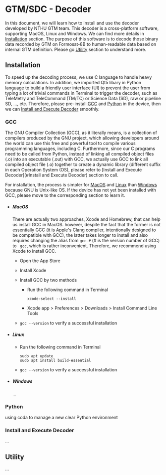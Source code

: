 # GTM/SDC - Decoder
In this document, we will learn how to install and use the decoder developed by NTHU GTM team. This decoder is a cross-platform software, supporting MacOS, Linux and Windows. We can find more details in [Installation](#Installation) section. The purpose of this software is to decode those binary data recorded by GTM on Formosat-8B to human-readable data based on internal GTM definition. Please go [Utility](#Utility) section to understand more.

## Installation

To speed up the decoding process, we use C language to handle heavy memory calculations. In addition, we imported Qt5 libary in Python language to build a friendly user interface (UI) to prevent the user from typing a lot of trivial commands in Terminal to trigger the decoder, such as TeleMetry and TeleCommand (TM/TC) or Science Data (SD), raw or pipeline SD, ..., etc. Therefore, please pre-install [GCC](#GCC) and [Python](#Python) in the device, then we can [Install and Execute Decoder](#Install-and-Execute-Decoder) smoothly.

### GCC

The GNU Compiler Collection (GCC), as it literally means, is a collection of compilers produced by the GNU project, which allowing developers around the world can use this free and powerful tool to compile various programming languages, including C. Furthermore, since our C programs need to be called from Python, instead of linking all compiled object files (.o) into an executable (.out) with GCC, we actually use GCC to link all compiled object file (.o) together to create a dynamic library (different suffix in each Operation System (OS), please refer to [Install and Execute Decoder](#Install and Execute Decoder) section to call.

For installation, the process is simpler for <a href="#GCC_MacOS">MacOS</a> and <a href="#GCC_Linux">Linux</a> than <a href="#GCC_Windows">Windows</a> because GNU is Unix-like OS. If the device has not yet been installed with GCC, please move to the corresponding section to learn it.

- ##### <a id="GCC_MacOS"></a> MacOS

  There are actually two approaches, Xcode and Homebrew, that can help us install GCC in MacOS. however, despite the fact that the former is not essentially GCC (it is Apple's Clang compiler, intentionally designed to be compatible with GCC), the latter takes longer to install and also requires changing the alias from `gcc-#` (# is the version number of GCC) to ` gcc`, which is rather inconvenient. Therefore, we recommend using Xcode to install GCC.

  - Open the App Store

  - Install Xcode

  - Install GCC by two methods

    - Run the following command in Terminal

      ```
      xcode-select --install
      ```

    - Xcode app > Preferences > Downloads > Install Command Line Tools

  - `gcc --version` to verify a successful installation

- ##### <a id="GCC_Linux"></a> Linux

  - Run the following command in Terminal

    ```
    sudo apt update
    sudo apt install build-essential
    ```

  - `gcc --version` to verify a successful installation

- ##### <a id="GCC_Windows"></a> Windows

  ...

### Python 

using coda to manage a new clear Python environment

### Install and Execute Decoder

...

## Utility

...
